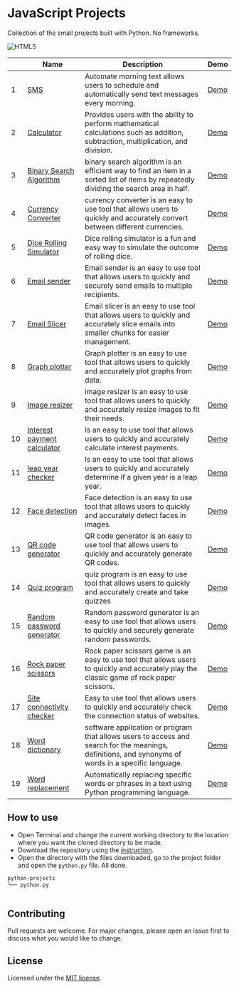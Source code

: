 
# JavaScript Projects
Collection of the small projects built with Python. No frameworks.

![HTML5](https://img.shields.io/badge/python-%23F7DF1E.svg?style=for-the-badge&logo=python&logoColor=)


|   | Name     | Description   | Demo  |
|---|----------|---------------|-------|
| 1 | [SMS](/automate-morning-text/) | Automate morning text allows users to schedule and automatically send text messages every morning. | [Demo](https:///) |
| 2 | [Calculator](/lcalculator/) | Provides users with the ability to perform mathematical calculations such as addition, subtraction, multiplication, and division. | [Demo](https:///) |
| 3 | [Binary Search Algorithm](/binary-search-algorithm/) | binary search algorithm is an efficient way to find an item in a sorted list of items by repeatedly dividing the search area in half. | [Demo](https:///) |
| 4 | [Currency Converter](/currency-converter/) | currency converter is an easy to use tool that allows users to quickly and accurately convert between different currencies. | [Demo](https:////) |
| 5 | [Dice Rolling Simulator](/dice-rolling-simulator/) | Dice rolling simulator is a fun and easy way to simulate the outcome of rolling dice. | [Demo](https:///) |
| 6 | [Email sender](/email-sender/) | Email sender is an easy to use tool that allows users to quickly and securely send emails to multiple recipients. | [Demo](https:///) |
| 7 | [Email Slicer](/email-slicer/) | Email slicer is an easy to use tool that allows users to quickly and accurately slice emails into smaller chunks for easier management. | [Demo](https:///) |
| 8 | [Graph plotter](/graph-plotter/) | Graph plotter is an easy to use tool that allows users to quickly and accurately plot graphs from data. | [Demo](https:///github-user-data/) |
| 9 | [Image resizer](/image-resizer/) | image resizer is an easy to use tool that allows users to quickly and accurately resize images to fit their needs. | [Demo](https:///github-user-dat/) |
| 10 | [Interest payment calculator](/interest-payment-calculator/) |  Is an easy to use tool that allows users to quickly and accurately calculate interest payments. | [Demo](https:///github-user-data/) |
| 11 | [leap year checker](/leap-year-checker/) |  Is an easy to use tool that allows users to quickly and accurately determine if a given year is a leap year. | [Demo](https:///github-user-data/) |
| 12 | [Face detection](/python-face-detectionr/) | Face detection is an easy to use tool that allows users to quickly and accurately detect faces in images. | [Demo](https:///github-user-data/) |
| 13 | [QR code generator](/qr-code-generator/) | QR code generator is an easy to use tool that allows users to quickly and accurately generate QR codes. | [Demo](https:///github-user-data/) |
| 14 | [Quiz program](/quiz-program/) | quiz program is an easy to use tool that allows users to quickly and accurately create and take quizzes | [Demo](https:///github-user-data/) |
| 15 | [Random password generator](/random-password-generator/) | Random password generator is an easy to use tool that allows users to quickly and securely generate random passwords. | [Demo](https:///github-user-data/) |
| 16 | [Rock paper scissors](/rock-paper-scissors/) | Rock paper scissors game is an easy to use tool that allows users to quickly and accurately play the classic game of rock paper scissors. | [Demo](https:///github-user-data/) |
| 17 | [Site connectivity checker](/site-connectivity-checker/) | Easy to use tool that allows users to quickly and accurately check the connection status of websites. | [Demo](https:///github-user-data/) |
| 18 | [Word dictionary](/word-dictionary/) |software application or program that allows users to access and search for the meanings, definitions, and synonyms of words in a specific language. | [Demo](https:///github-user-data/) |
| 19 | [Word replacement](/word-replacement/) |Automatically replacing specific words or phrases in a text using Python programming language. | [Demo](https:///github-user-data/) |

## How to use
* Open Terminal and change the current working directory to the location where you want the cloned directory to be made.
* Download the repository using the [instruction](https://help.github.com/en/github/creating-cloning-and-archiving-repositories/cloning-a-repository).
* Open the directory with the files downloaded, go to the project folder and open the `python.py` file. All done.

```bash
python-projects
└── python.py
    
```

## Contributing
Pull requests are welcome. For major changes, please open an issue first to discuss what you would like to change.

## License
Licensed under the [MIT license](./LICENSE).
